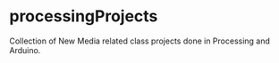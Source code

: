 # processingProjects
Collection of New Media related class projects done in Processing and Arduino. 
